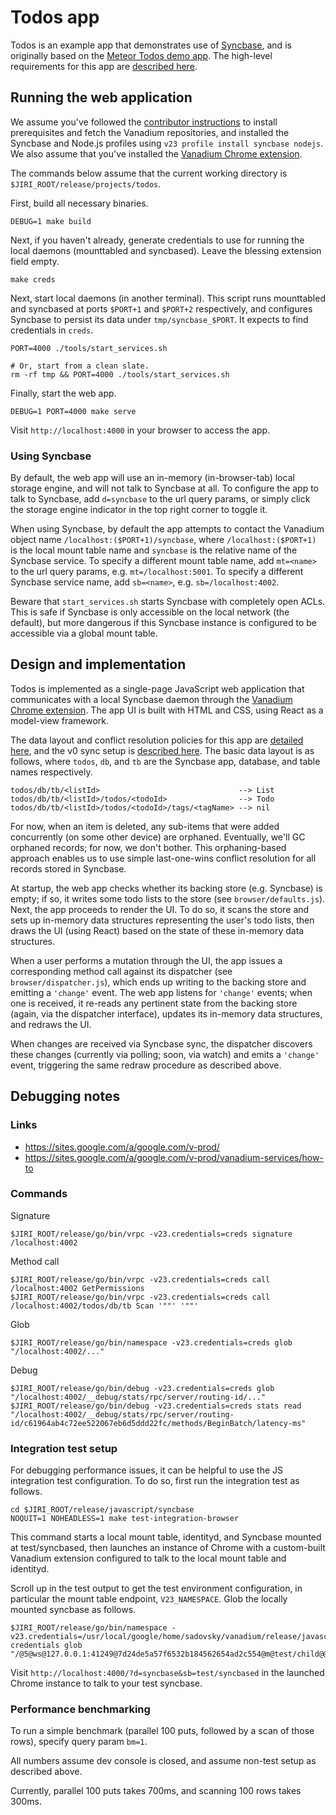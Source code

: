 # Todos app

Todos is an example app that demonstrates use of [Syncbase][syncbase], and is
originally based on the [Meteor Todos demo app][meteor-todos]. The high-level
requirements for this app are [described here][requirements].

## Running the web application

We assume you've followed the [contributor instructions][contrib] to install
prerequisites and fetch the Vanadium repositories, and installed the Syncbase
and Node.js profiles using `v23 profile install syncbase nodejs`. We also assume
that you've installed the [Vanadium Chrome extension][crx].

The commands below assume that the current working directory is
`$JIRI_ROOT/release/projects/todos`.

First, build all necessary binaries.

    DEBUG=1 make build

Next, if you haven't already, generate credentials to use for running the local
daemons (mounttabled and syncbased). Leave the blessing extension field empty.

    make creds

Next, start local daemons (in another terminal). This script runs mounttabled
and syncbased at ports `$PORT+1` and `$PORT+2` respectively, and configures
Syncbase to persist its data under `tmp/syncbase_$PORT`. It expects to find
credentials in `creds`.

    PORT=4000 ./tools/start_services.sh

    # Or, start from a clean slate.
    rm -rf tmp && PORT=4000 ./tools/start_services.sh

Finally, start the web app.

    DEBUG=1 PORT=4000 make serve

Visit `http://localhost:4000` in your browser to access the app.

### Using Syncbase

By default, the web app will use an in-memory (in-browser-tab) local storage
engine, and will not talk to Syncbase at all. To configure the app to talk to
Syncbase, add `d=syncbase` to the url query params, or simply click the storage
engine indicator in the top right corner to toggle it.

When using Syncbase, by default the app attempts to contact the Vanadium object
name `/localhost:($PORT+1)/syncbase`, where `/localhost:($PORT+1)` is the local
mount table name and `syncbase` is the relative name of the Syncbase service. To
specify a different mount table name, add `mt=<name>` to the url query params,
e.g. `mt=/localhost:5001`. To specify a different Syncbase service name, add
`sb=<name>`, e.g. `sb=/localhost:4002`.

Beware that `start_services.sh` starts Syncbase with completely open ACLs. This
is safe if Syncbase is only accessible on the local network (the default), but
more dangerous if this Syncbase instance is configured to be accessible via a
global mount table.

## Design and implementation

Todos is implemented as a single-page JavaScript web application that
communicates with a local Syncbase daemon through the [Vanadium Chrome
extension][crx]. The app UI is built with HTML and CSS, using React as a
model-view framework.

The data layout and conflict resolution policies for this app are [detailed
here][design], and the v0 sync setup is [described here][demo-sync-setup]. The
basic data layout is as follows, where `todos`, `db`, and `tb` are the Syncbase
app, database, and table names respectively.

    todos/db/tb/<listId>                               --> List
    todos/db/tb/<listId>/todos/<todoId>                --> Todo
    todos/db/tb/<listId>/todos/<todoId>/tags/<tagName> --> nil

For now, when an item is deleted, any sub-items that were added concurrently (on
some other device) are orphaned. Eventually, we'll GC orphaned records; for now,
we don't bother. This orphaning-based approach enables us to use simple
last-one-wins conflict resolution for all records stored in Syncbase.

At startup, the web app checks whether its backing store (e.g. Syncbase) is
empty; if so, it writes some todo lists to the store (see
`browser/defaults.js`). Next, the app proceeds to render the UI. To do so, it
scans the store and sets up in-memory data structures representing the user's
todo lists, then draws the UI (using React) based on the state of these
in-memory data structures.

When a user performs a mutation through the UI, the app issues a corresponding
method call against its dispatcher (see `browser/dispatcher.js`), which ends up
writing to the backing store and emitting a `'change'` event. The web app
listens for `'change'` events; when one is received, it re-reads any pertinent
state from the backing store (again, via the dispatcher interface), updates its
in-memory data structures, and redraws the UI.

When changes are received via Syncbase sync, the dispatcher discovers these
changes (currently via polling; soon, via watch) and emits a `'change'` event,
triggering the same redraw procedure as described above.

## Debugging notes

### Links

- https://sites.google.com/a/google.com/v-prod/
- https://sites.google.com/a/google.com/v-prod/vanadium-services/how-to

### Commands

Signature

    $JIRI_ROOT/release/go/bin/vrpc -v23.credentials=creds signature /localhost:4002

Method call

    $JIRI_ROOT/release/go/bin/vrpc -v23.credentials=creds call /localhost:4002 GetPermissions
    $JIRI_ROOT/release/go/bin/vrpc -v23.credentials=creds call /localhost:4002/todos/db/tb Scan '""' '""'

Glob

    $JIRI_ROOT/release/go/bin/namespace -v23.credentials=creds glob "/localhost:4002/..."

Debug

    $JIRI_ROOT/release/go/bin/debug -v23.credentials=creds glob "/localhost:4002/__debug/stats/rpc/server/routing-id/..."
    $JIRI_ROOT/release/go/bin/debug -v23.credentials=creds stats read "/localhost:4002/__debug/stats/rpc/server/routing-id/c61964ab4c72ee522067eb6d5ddd22fc/methods/BeginBatch/latency-ms"

### Integration test setup

For debugging performance issues, it can be helpful to use the JS integration
test configuration. To do so, first run the integration test as follows.

    cd $JIRI_ROOT/release/javascript/syncbase
    NOQUIT=1 NOHEADLESS=1 make test-integration-browser

This command starts a local mount table, identityd, and Syncbase mounted at
test/syncbased, then launches an instance of Chrome with a custom-built Vanadium
extension configured to talk to the local mount table and identityd.

Scroll up in the test output to get the test environment configuration, in
particular the mount table endpoint, `V23_NAMESPACE`. Glob the locally mounted
syncbase as follows.

    $JIRI_ROOT/release/go/bin/namespace -v23.credentials=/usr/local/google/home/sadovsky/vanadium/release/javascript/syncbase/tmp/test-credentials glob "/@5@ws@127.0.0.1:41249@7d24de5a57f6532b184562654ad2c554@m@test/child@@/test/syncbased/..."

Visit `http://localhost:4000/?d=syncbase&sb=test/syncbased` in the launched
Chrome instance to talk to your test syncbase.

### Performance benchmarking

To run a simple benchmark (parallel 100 puts, followed by a scan of those rows),
specify query param `bm=1`.

All numbers assume dev console is closed, and assume non-test setup as described
above.

Currently, parallel 100 puts takes 700ms, and scanning 100 rows takes 300ms.

[syncbase]: https://docs.google.com/document/d/12wS_IEPf8HTE7598fcmlN-Y692OWMSneoe2tvyBEpi0/edit#
[meteor-todos]: https://github.com/meteor/simple-todos
[requirements]: https://docs.google.com/document/d/13pbomPQu73Nug8RletnbkqXooPtKMCwPKW9cVYQi_jY/edit
[contrib]: https://github.com/vanadium/docs/blob/master/community/contributing.md
[crx]: https://github.com/vanadium/docs/blob/master/tools/vanadium-chrome-extension.md
[design]: https://docs.google.com/document/d/1GtBk75QmjSorUW6T6BATCoiS_LTqOrGksgqjqJ1Hiow/edit
[demo-sync-setup]: https://docs.google.com/document/d/1174a7LIL8jnV1fN174PPV4fO74LGNLi6ODAFEp5l5Rw/edit
